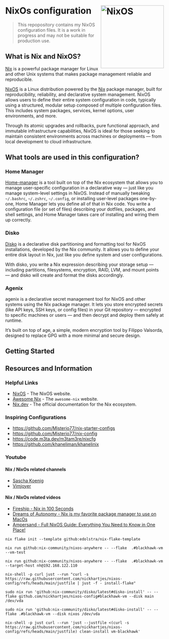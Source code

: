 # NixOs configuration  [<img src="https://nixos.org/logo/nixos-logo-only-hires.png" width="200" align="right" alt="NixOS">](https://nixos.org)

> This repopository contains my NixOS configuration files. It is a work in progress and may not be suitable for production use.

## What is Nix and NixOS? 

[Nix](https://github.com/nixos/nix) is a powerful package manager for Linux and other Unix systems that makes package management reliable and reproducible.

[NixOS](https://nixos.org/) is a Linux distribution powered by the [Nix](https://github.com/nixos/nix) package manager, built for reproducibility, reliability, and declarative system management. NixOS allows users to define their entire system configuration in code, typically using a structured, modular setup composed of multiple configuration files. This includes system packages, services, kernel options, user environments, and more.

Through its atomic upgrades and rollbacks, pure functional approach, and immutable infrastructure capabilities, NixOS is ideal for those seeking to maintain consistent environments across machines or deployments — from local development to cloud infrastructure.

## What tools are used in this configuration?

### Home Manager
[Home-manager](https://nix-community.github.io/home-manager/) is a tool built on top of the Nix ecosystem that allows you to manage user-specific configuration in a declarative way — just like you manage system-level settings in NixOS. Instead of manually tweaking `~/.bashrc`, `~/.zshrc`, `~/.config`, or installing user-level packages one-by-one, Home Manager lets you define all of that in Nix code. You write a configuration file (or set of files) describing your dotfiles, packages, and shell settings, and Home Manager takes care of installing and wiring them up correctly.

### Disko
[Disko](https://github.com/nix-community/disko) is a declarative disk partitioning and formatting tool for NixOS installations, developed by the Nix community. It allows you to define your entire disk layout in Nix, just like you define system and user configurations.

With disko, you write a Nix expression describing your storage setup — including partitions, filesystems, encryption, RAID, LVM, and mount points — and disko will create and format the disks accordingly.

### Agenix
agenix is a declarative secret management tool for NixOS and other systems using the Nix package manager. It lets you store encrypted secrets (like API keys, SSH keys, or config files) in your Git repository — encrypted to specific machines or users — and then decrypt and deploy them safely at runtime.

It’s built on top of age, a simple, modern encryption tool by Filippo Valsorda, designed to replace GPG with a more minimal and secure design.

## Getting Started


## Resources and Information

### Helpful Links
- [NixOS](https://nixos.org/) - The NixOS website.
- [Awesome Nix](https://nix-community.github.io/awesome-nix/) - The `awesome-nix` website.
- [Nix.dev](https://nix.dev/) - The official documentation for the Nix ecosystem.

### Inspiring Configurations
- https://github.com/Misterio77/nix-starter-configs
- https://github.com/Misterio77/nix-config
- https://code.m3ta.dev/m3tam3re/nixcfg
- https://github.com/khaneliman/khanelinix

### Youtube
#### Nix / NixOs related channels
- [Sascha Koenig](https://www.youtube.com/@m3tam3re)
- [Vimjoyer](https://www.youtube.com/@vimjoyer)

#### Nix / NixOs related videos
- [Fireship - Nix in 100 Seconds](https://www.youtube.com/watch?v=FJVFXsNzYZQ)
- [Dreams of Autonomy - Nix is my favorite package manager to use on MacOs](https://www.youtube.com/watch?v=Z8BL8mdzWHI&t)
- [Ampersand - Full NixOS Guide: Everything You Need to Know in One Place!](https://www.youtube.com/watch?v=nLwbNhSxLd4)

```shell
nix flake init --template github:edolstra/nix-flake-template 
```

```shell
nix run github:nix-community/nixos-anywhere -- --flake  .#blackhawk-vm --vm-test
```
```shell
nix run github:nix-community/nixos-anywhere -- --flake  .#blackhawk-vm --target-host nh@192.168.122.110
```

```shell
nix-shell -p curl just --run "curl -s https://raw.githubusercontent.com/nickhartjes/nixos-config/refs/heads/main/justfile | just -f - install-flake"
```

```shell
sudo nix run 'github:nix-community/disko/latest#disko-install' -- --flake github.com/nickhartjes/nixos-config#blackhawk-vm --disk main /dev/vda
```


```shell
sudo nix run 'github:nix-community/disko/latest#disko-install' -- --flake .#blackhawk-vm --disk nixos /dev/vda
```

```shell
nix-shell -p just curl --run 'just --justfile <(curl -s https://raw.githubusercontent.com/nickhartjes/nixos-config/refs/heads/main/justfile) clean-install vm-blackhawk'
```